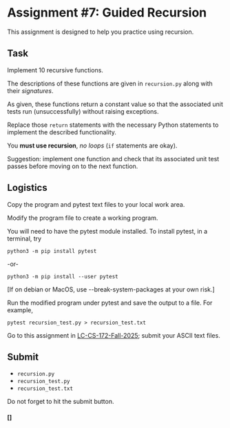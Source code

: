 # Assignment #7: Guided Recursion

This assignment is designed to help you practice using recursion.

## Task

Implement 10 recursive functions.

The descriptions of these functions are given in `recursion.py` along
with their *signatures*.

As given, these functions return a constant value so that the associated
unit tests run (unsuccessfully) without raising exceptions.

Replace those `return` statements with the necessary Python statements
to implement the described functionality.

You **must use recursion**, *no loops* (`if` statements are okay).

Suggestion: implement one function and check that its associated unit
test passes before moving on to the next function.

## Logistics

Copy the program and pytest text files to your local work area.

Modify the program file to create a working program.

You will need to have the pytest module installed.  To install pytest,
in a terminal, try

    python3 -m pip install pytest

-or-

    python3 -m pip install --user pytest

[If on debian or MacOS, use --break-system-packages at your own risk.]

Run the modified program under pytest and save the output to a file.
For example,

	pytest recursion_test.py > recursion_test.txt

Go to this assignment in [LC-CS-172-Fall-2025](https://classroom.google.com);
submit your ASCII text files.

## Submit

* `recursion.py`
* `recursion_test.py`
* `recursion_test.txt`

Do not forget to hit the submit button.

#### []
